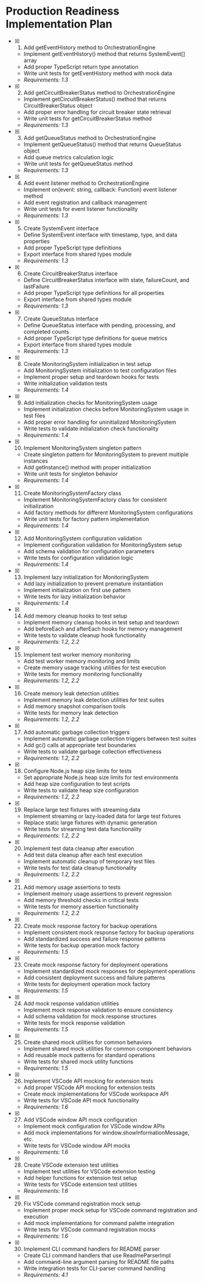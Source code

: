# Production Readiness Implementation Plan

- [x] 1. Add getEventHistory method to OrchestrationEngine






  - Implement getEventHistory() method that returns SystemEvent[] array
  - Add proper TypeScript return type annotation
  - Write unit tests for getEventHistory method with mock data
  - _Requirements: 1.3_

- [x] 2. Add getCircuitBreakerStatus method to OrchestrationEngine









  - Implement getCircuitBreakerStatus() method that returns CircuitBreakerStatus object
  - Add proper error handling for circuit breaker state retrieval
  - Write unit tests for getCircuitBreakerStatus method
  - _Requirements: 1.3_

- [x] 3. Add getQueueStatus method to OrchestrationEngine





  - Implement getQueueStatus() method that returns QueueStatus object
  - Add queue metrics calculation logic
  - Write unit tests for getQueueStatus method
  - _Requirements: 1.3_

- [x] 4. Add event listener method to OrchestrationEngine





  - Implement on(event: string, callback: Function) event listener method
  - Add event registration and callback management
  - Write unit tests for event listener functionality
  - _Requirements: 1.3_

- [x] 5. Create SystemEvent interface





  - Define SystemEvent interface with timestamp, type, and data properties
  - Add proper TypeScript type definitions
  - Export interface from shared types module
  - _Requirements: 1.3_

- [x] 6. Create CircuitBreakerStatus interface










  - Define CircuitBreakerStatus interface with state, failureCount, and lastFailure
  - Add proper TypeScript type definitions for all properties
  - Export interface from shared types module
  - _Requirements: 1.3_

- [x] 7. Create QueueStatus interface







  - Define QueueStatus interface with pending, processing, and completed counts
  - Add proper TypeScript type definitions for queue metrics
  - Export interface from shared types module
  - _Requirements: 1.3_

- [x] 8. Create MonitoringSystem initialization in test setup





  - Add MonitoringSystem initialization to test configuration files
  - Implement proper setup and teardown hooks for tests
  - Write initialization validation tests
  - _Requirements: 1.4_

- [x] 9. Add initialization checks for MonitoringSystem usage





  - Implement initialization checks before MonitoringSystem usage in test files
  - Add proper error handling for uninitialized MonitoringSystem
  - Write tests to validate initialization check functionality
  - _Requirements: 1.4_

- [x] 10. Implement MonitoringSystem singleton pattern





  - Create singleton pattern for MonitoringSystem to prevent multiple instances
  - Add getInstance() method with proper initialization
  - Write unit tests for singleton behavior
  - _Requirements: 1.4_

- [x] 11. Create MonitoringSystemFactory class





  - Implement MonitoringSystemFactory class for consistent initialization
  - Add factory methods for different MonitoringSystem configurations
  - Write unit tests for factory pattern implementation
  - _Requirements: 1.4_

- [x] 12. Add MonitoringSystem configuration validation





  - Implement configuration validation for MonitoringSystem setup
  - Add schema validation for configuration parameters
  - Write tests for configuration validation logic
  - _Requirements: 1.4_

- [x] 13. Implement lazy initialization for MonitoringSystem




  - Add lazy initialization to prevent premature instantiation
  - Implement initialization on first use pattern
  - Write tests for lazy initialization behavior
  - _Requirements: 1.4_

- [x] 14. Add memory cleanup hooks to test setup




  - Implement memory cleanup hooks in test setup and teardown
  - Add beforeEach and afterEach hooks for memory management
  - Write tests to validate cleanup hook functionality
  - _Requirements: 1.2, 2.2_

- [x] 15. Implement test worker memory monitoring




  - Add test worker memory monitoring and limits
  - Create memory usage tracking utilities for test execution
  - Write tests for memory monitoring functionality
  - _Requirements: 1.2, 2.2_

- [x] 16. Create memory leak detection utilities








  - Implement memory leak detection utilities for test suites
  - Add memory snapshot comparison tools
  - Write tests for memory leak detection
  - _Requirements: 1.2, 2.2_

- [x] 17. Add automatic garbage collection triggers





  - Implement automatic garbage collection triggers between test suites
  - Add gc() calls at appropriate test boundaries
  - Write tests to validate garbage collection effectiveness
  - _Requirements: 1.2, 2.2_

- [x] 18. Configure Node.js heap size limits for tests




  - Set appropriate Node.js heap size limits for test environments
  - Add heap size configuration to test scripts
  - Write tests to validate heap size configuration
  - _Requirements: 1.2, 2.2_

- [x] 19. Replace large test fixtures with streaming data





  - Implement streaming or lazy-loaded data for large test fixtures
  - Replace static large fixtures with dynamic generation
  - Write tests for streaming test data functionality
  - _Requirements: 1.2, 2.2_

- [x] 20. Implement test data cleanup after execution







  - Add test data cleanup after each test execution
  - Implement automatic cleanup of temporary test files
  - Write tests for test data cleanup functionality
  - _Requirements: 1.2, 2.2_

- [x] 21. Add memory usage assertions to tests



  - Implement memory usage assertions to prevent regression
  - Add memory threshold checks in critical tests
  - Write tests for memory assertion functionality
  - _Requirements: 1.2, 2.2_

- [x] 22. Create mock response factory for backup operations





  - Implement consistent mock response factory for backup operations
  - Add standardized success and failure response patterns
  - Write tests for backup operation mock factory
  - _Requirements: 1.5_

- [x] 23. Create mock response factory for deployment operations





  - Implement standardized mock responses for deployment operations
  - Add consistent deployment success and failure patterns
  - Write tests for deployment operation mock factory
  - _Requirements: 1.5_

- [x] 24. Add mock response validation utilities





  - Implement mock response validation to ensure consistency
  - Add schema validation for mock response structures
  - Write tests for mock response validation
  - _Requirements: 1.5_

- [x] 25. Create shared mock utilities for common behaviors




  - Implement shared mock utilities for common component behaviors
  - Add reusable mock patterns for standard operations
  - Write tests for shared mock utility functions
  - _Requirements: 1.5_

- [x] 26. Implement VSCode API mocking for extension tests





  - Add proper VSCode API mocking for extension tests
  - Create mock implementations for VSCode workspace API
  - Write tests for VSCode API mock functionality
  - _Requirements: 1.6_

- [x] 27. Add VSCode window API mock configuration




  - Implement mock configuration for VSCode window APIs
  - Add mock implementations for window.showInformationMessage, etc.
  - Write tests for VSCode window API mocks
  - _Requirements: 1.6_

- [x] 28. Create VSCode extension test utilities




  - Implement test utilities for VSCode extension testing
  - Add helper functions for extension test setup
  - Write tests for VSCode extension test utilities
  - _Requirements: 1.6_

- [x] 29. Fix VSCode command registration mock setup


  - Implement proper mock setup for VSCode command registration and execution
  - Add mock implementations for command palette integration
  - Write tests for VSCode command registration mocks
  - _Requirements: 1.6_

- [x] 30. Implement CLI command handlers for README parser
  - Create CLI command handlers that use ReadmeParserImpl
  - Add command-line argument parsing for README file paths
  - Write integration tests for CLI-parser command handling
  - _Requirements: 4.1_